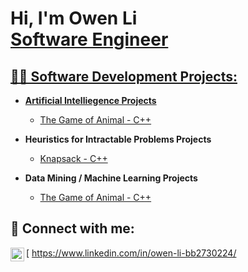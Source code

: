 <h1>Hi, I'm Owen Li <br/><a href="https://github.com/joshmadakor1">Software Engineer</a> <a href="https://www.linkedin.com/in/joshmadakor/"></h1>

<h2>👨‍💻 Software Development Projects:</h2>

- <b>Artificial Intelliegence Projects</b>
  - [The Game of Animal - C++](https://github.com/owenbebebe/AI---The-Game-of-Animal)
  
- <b>Heuristics for Intractable Problems Projects</b>
  - [Knapsack - C++](https://github.com/owenbebebe/KnapSack)
  
- <b>Data Mining / Machine Learning Projects</b>
  - [The Game of Animal - C++](https://github.com/owenbebebe/AI---The-Game-of-Animal)

<h2> 🤳 Connect with me:</h2>

[<img align="left" alt="Owen Li | LinkedIn" width="22px" src="https://cdn.jsdelivr.net/npm/simple-icons@v3/icons/linkedin.svg" /> https://www.linkedin.com/in/owen-li-bb2730224/

